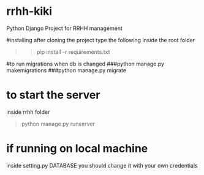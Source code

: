 # rrhh-kiki
Python Django Project for RRHH management


#installing
after cloning the project
type the following inside the root folder
>>pip install -r requirements.txt


#to run migrations when db is changed
###python manage.py makemigrations
###python manage.py migrate

# to start the server

inside rrhh folder
>python manage.py runserver


# if running on local machine
inside setting.py DATABASE you should change it with your own
credentials